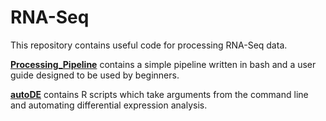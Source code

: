 # RNA-Seq

This repository contains useful code for processing RNA-Seq data.

[**Processing_Pipeline**](Processing_Pipeline) contains a simple pipeline written in bash and a user guide designed to be used by beginners.

[**autoDE**](autoDE) contains R scripts which take arguments from the command line and automating differential expression analysis.
